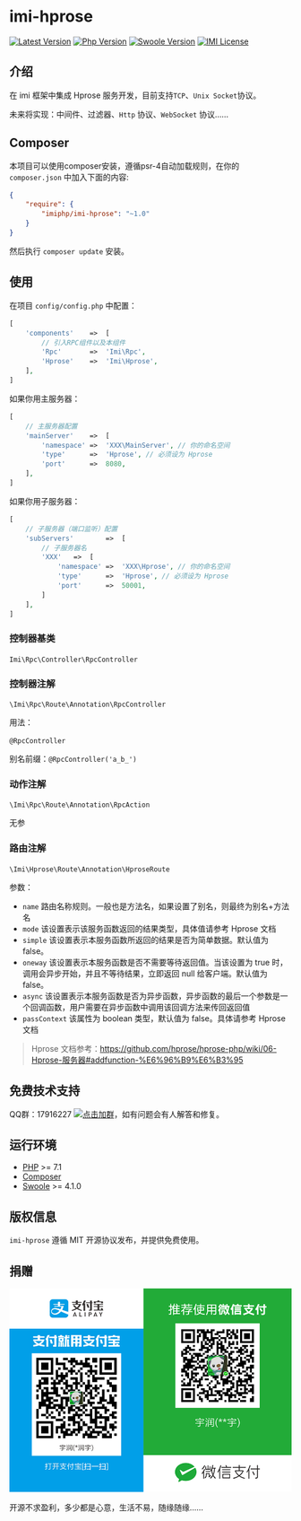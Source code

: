 # imi-hprose

[![Latest Version](https://img.shields.io/packagist/v/imiphp/imi-hprose.svg)](https://packagist.org/packages/imiphp/imi-hprose)
[![Php Version](https://img.shields.io/badge/php-%3E=7.1-brightgreen.svg)](https://secure.php.net/)
[![Swoole Version](https://img.shields.io/badge/swoole-%3E=4.1.0-brightgreen.svg)](https://github.com/swoole/swoole-src)
[![IMI License](https://img.shields.io/github/license/imiphp/imi-hprose.svg)](https://github.com/imiphp/imi-hprose/blob/master/LICENSE)

## 介绍

在 imi 框架中集成 Hprose 服务开发，目前支持`TCP`、`Unix Socket`协议。

未来将实现：中间件、过滤器、`Http` 协议、`WebSocket` 协议……

## Composer

本项目可以使用composer安装，遵循psr-4自动加载规则，在你的 `composer.json` 中加入下面的内容:

```json
{
    "require": {
        "imiphp/imi-hprose": "~1.0"
    }
}
```

然后执行 `composer update` 安装。

## 使用

在项目 `config/config.php` 中配置：

```php
[
    'components'    =>  [
        // 引入RPC组件以及本组件
        'Rpc'    	=>  'Imi\Rpc',
        'Hprose'    =>  'Imi\Hprose',
    ],
]
```

如果你用主服务器：

```php
[
    // 主服务器配置
	'mainServer'	=>	[
		'namespace'	=>	'XXX\MainServer', // 你的命名空间
		'type'		=>	'Hprose', // 必须设为 Hprose
		'port'		=>	8080,
	],
]
```

如果你用子服务器：

```php
[
    // 子服务器（端口监听）配置
	'subServers'		=>	[
		// 子服务器名
		'XXX'	=>	[
			'namespace'	=>	'XXX\Hprose', // 你的命名空间
			'type'		=>	'Hprose', // 必须设为 Hprose
			'port'		=>	50001,
		]
	],
]
```

### 控制器基类

`Imi\Rpc\Controller\RpcController`

### 控制器注解

`\Imi\Rpc\Route\Annotation\RpcController`

用法：

`@RpcController`

别名前缀：`@RpcController('a_b_')`

### 动作注解

`\Imi\Rpc\Route\Annotation\RpcAction`

无参

### 路由注解

`\Imi\Hprose\Route\Annotation\HproseRoute`

参数：

- `name` 路由名称规则。一般也是方法名，如果设置了别名，则最终为别名+方法名
- `mode` 该设置表示该服务函数返回的结果类型，具体值请参考 Hprose 文档
- `simple` 该设置表示本服务函数所返回的结果是否为简单数据。默认值为 false。
- `oneway` 该设置表示本服务函数是否不需要等待返回值。当该设置为 true 时，调用会异步开始，并且不等待结果，立即返回 null 给客户端。默认值为 false。
- `async` 该设置表示本服务函数是否为异步函数，异步函数的最后一个参数是一个回调函数，用户需要在异步函数中调用该回调方法来传回返回值
- `passContext` 该属性为 boolean 类型，默认值为 false。具体请参考 Hprose 文档

> Hprose 文档参考：https://github.com/hprose/hprose-php/wiki/06-Hprose-服务器#addfunction-%E6%96%B9%E6%B3%95

## 免费技术支持

QQ群：17916227 [![点击加群](https://pub.idqqimg.com/wpa/images/group.png "点击加群")](https://jq.qq.com/?_wv=1027&k=5wXf4Zq)，如有问题会有人解答和修复。

## 运行环境

- [PHP](https://php.net/) >= 7.1
- [Composer](https://getcomposer.org/)
- [Swoole](https://www.swoole.com/) >= 4.1.0

## 版权信息

`imi-hprose` 遵循 MIT 开源协议发布，并提供免费使用。

## 捐赠

<img src="https://raw.githubusercontent.com/imiphp/imi-hprose/dev/res/pay.png"/>

开源不求盈利，多少都是心意，生活不易，随缘随缘……

